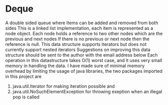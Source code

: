 # Deque
A double sided queue where Items can be added and removed from both sides
This is a linked list implementation, each item is represented as a node object.
Each node holds a reference to two other nodes which are the previous and next nodes
If there is no previous or next node then the reference is null.
This data structure supports iterators but does not currently support nested iterators
Suggestions on improving this data structure should be sent to the author with the email address below 
Each operation in this datastructure takes O(1) worst case, and it uses very small memory in handling the data.
I have made sure of minimal memory overhead by limiting the usage of java libraries, the two packages imported in this project are 
1. java.util.Iterator for making iteration possible and 
2. java.util.NoSuchElementException for  throwing exeption when an illegal pop is called
